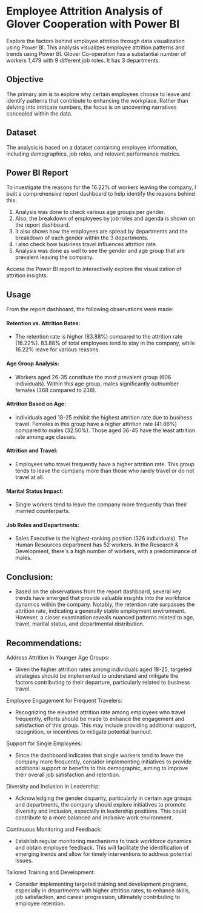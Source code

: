 # Employee Attrition Analysis of Glover Cooperation with Power BI

Explore the factors behind employee attrition through data visualization using Power BI. This analysis visualizes employee attrition patterns and trends using Power BI. 
Glover Co-operation has a substantial number of workers 1,479 with 9 different job roles. It has 3 departments.

## Objective

The primary aim is to explore why certain employees choose to leave and identify patterns that contribute to enhancing the workplace. Rather than delving into intricate numbers, the focus is on uncovering narratives concealed within the data.

## Dataset

The analysis is based on a dataset containing employee information, including demographics, job roles, and relevant performance metrics.

## Power BI Report
To investigate the reasons for the 16.22% of workers leaving the company, I built a comprehensive report dashboard to help identify the reasons behind this. 


1. Analysis was done to check various age groups per gender.
2. Also, the breakdown of employees by job roles and agenda is shown on the report dashboard.
3. It also shows how the employees are spread by departments and the breakdown of each gender within the 3 departments.
4. I also check how business travel influences attrition rate.
5. Analysis was done as well to see the gender and age group that are prevalent leaving the company. 


Access the Power BI report to interactively explore the visualization of attrition insights.

## Usage

From the report dashboard, the following observations were made:

#### Retention vs. Attrition Rates:

- The retention rate is higher (83.88%) compared to the attrition rate (16.22%).
83.88% of total employees tend to stay in the company, while 16.22% leave for various reasons.

#### Age Group Analysis:

- Workers aged 26-35 constitute the most prevalent group (606 individuals).
Within this age group, males significantly outnumber females (368 compared to 238).

#### Attrition Based on Age:

- Individuals aged 18-25 exhibit the highest attrition rate due to business travel.
Females in this group have a higher attrition rate (41.86%) compared to males (32.50%).
Those aged 36-45 have the least attrition rate among age classes.

#### Attrition and Travel:

- Employees who travel frequently have a higher attrition rate.
This group tends to leave the company more than those who rarely travel or do not travel at all.

#### Marital Status Impact:

- Single workers tend to leave the company more frequently than their married counterparts.

#### Job Roles and Departments:

- Sales Executive is the highest-ranking position (326 individuals).
The Human Resources department has 52 workers.
In the Research & Development, there's a high number of workers, with a predominance of males.


## Conclusion:
- Based on the observations from the report dashboard, several key trends have emerged that provide valuable insights into the workforce dynamics within the company. Notably, the retention rate surpasses the attrition rate, indicating a generally stable employment environment. However, a closer examination reveals nuanced patterns related to age, travel, marital status, and departmental distribution.

## Recommendations:
Address Attrition in Younger Age Groups:
- Given the higher attrition rates among individuals aged 18-25, targeted strategies should be implemented to understand and mitigate the factors contributing to their departure, particularly related to business travel.

Employee Engagement for Frequent Travelers:
- Recognizing the elevated attrition rate among employees who travel frequently, efforts should be made to enhance the engagement and satisfaction of this group. This may include providing additional support, recognition, or incentives to mitigate potential burnout.

Support for Single Employees:
- Since the dashboard indicates that single workers tend to leave the company more frequently, consider implementing initiatives to provide additional support or benefits to this demographic, aiming to improve their overall job satisfaction and retention.

Diversity and Inclusion in Leadership:
- Acknowledging the gender disparity, particularly in certain age groups and departments, the company should explore initiatives to promote diversity and inclusion, especially in leadership positions. This could contribute to a more balanced and inclusive work environment.

Continuous Monitoring and Feedback:
- Establish regular monitoring mechanisms to track workforce dynamics and obtain employee feedback. This will facilitate the identification of emerging trends and allow for timely interventions to address potential issues.

Tailored Training and Development:
- Consider implementing targeted training and development programs, especially in departments with higher attrition rates, to enhance skills, job satisfaction, and career progression, ultimately contributing to employee retention.
